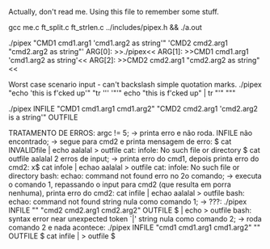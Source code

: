 Actually, don't read me. Using this file to remember some stuff.

gcc me.c ft_split.c ft_strlen.c ../includes/pipex.h && ./a.out

./pipex "CMD1 cmd1.arg1 'cmd1.arg2 as string'" 'CMD2 cmd2.arg1 "cmd2.arg2 as string"'
	ARG[0]: >>./pipex<<
	ARG[1]: >>CMD1 cmd1.arg1 'cmd1.arg2 as string'<<
	ARG[2]: >>CMD2 cmd2.arg1 "cmd2.arg2 as string"<<

Worst case scenario input - can't backslash simple quotation marks.
	./pipex "echo 'this is f'cked up'" "tr ''' '\"'"
	echo "this is f'cked up" | tr "'" "\""

./pipex INFILE "CMD1 cmd1.arg1 cmd1.arg2" "CMD2 cmd2.arg1 'cmd2.arg2 is a string'" OUTFILE



TRATAMENTO DE ERROS:
	argc != 5; -> printa erro e não roda.
	INFILE não encontrado; -> segue para cmd2 e printa mensagem de erro:
			$ cat INVALIDfile | echo aalalal > outfile
			cat: infole: No such file or directory
			$ cat outfile
			aalalal
	2 erros de input; -> printa erro do cmd1, depois printa erro do cmd2:
		x$ cat infole | echao aalalal > outfile
			cat: infole: No such file or directory
			bash: echao: command not found
	erro no 2o comando; -> executa o comando 1, repassando o input para cmd2 (que resulta em porra nenhuma), printa erro do cmd2:
		cat infile | echao aalalal > outfile
			bash: echao: command not found
	string nula como comando 1; -> ???:
		./pipex INFILE "" "cmd2 cmd2.arg1 cmd2.arg2" OUTFILE
		$ | echo > outfile
			bash: syntax error near unexpected token `|'
	string nula como comando 2; -> roda comando 2 e nada acontece:
		./pipex INFILE "cmd1 cmd1.arg1 cmd1.arg2" "" OUTFILE
		$ cat infile | > outfile
			$


